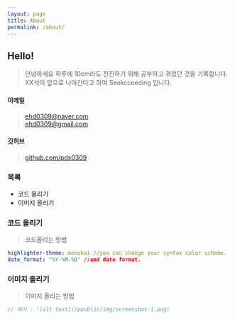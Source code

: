 ```yaml
---
layout: page
title: About
permalink: /about/
---
```


## Hello!
> 안녕하세요 하루에 10cm라도 전진하기 위해 공부하고 겪었던 것을 기록합니다.  
> XX석이 앞으로 나아간다고 하여 Seokcceeding 입니다.

#### 이메일
> ehd0309@naver.com  <br> ehd0309@gmail.com

#### 깃허브
> [github.com/pds0309](https://github.com/pds0309)


### 목록
- 코드 올리기
- 이미지 올리기
  

### 코드 올리기
> 코드올리는 방법
```yml
highlighter-theme: monokai //you can change your syntax color scheme.
date_format: "%Y-%M-%D" //and date format.
```
  

### 이미지 올리기
> 이미지 올리는 방법
```java
// 예시 : ![alt text](/ppublic/img/screenshot-1.png)
```